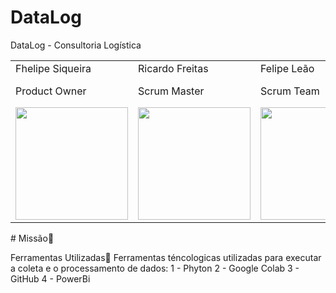 # DataLog
DataLog - Consultoria Logística 

<table>
  <tr>
   <td>Fhelipe Siqueira</td>
    <td>Ricardo Freitas</td>
   <td>Felipe Leão</td>
   <td>Gabriella Lima</td>
   <td>Rafael Lima</td>
   <td>Thiago Pereira</td>
 </tr>
 <tr>
   <td>Product Owner</td>
   <td>Scrum Master</td>
   <td>Scrum Team</td>
   <td>Scrum Team</td>
   <td>Scrum Team</td>
   <td>Scrum Team</td>
   <td>Scrum Team</td>
  </tr>
  </tr>
   <td><a href="https://www.linkedin.com/in/fhelipesiqueira"><img src="https://user-images.githubusercontent.com/114450758/204684857-c900704a-bdbc-403c-b8fa-5e4deacd6e3a.jpg" width=180px"> </a> </td>
   <td><a href="https://www.linkedin.com/in/ricardo-freitas-959663174"><img src="https://user-images.githubusercontent.com/114450758/227744653-97acdb39-7778-48c6-bbb5-a9bb08a7f8d1.jpeg" width="180px"> </a></td>
   <td><a href="https://www.linkedin.com/in/felipe-le%C3%A3o-ab11841b6"><img src="https://user-images.githubusercontent.com/114450758/227744624-308369f7-acca-4f8e-bd43-103495fd202b.jpeg" width="180px"> </a></td>
   <td><a href="https://www.linkedin.com/in/gabriella-fernanda-5473881a2"><img src="https://user-images.githubusercontent.com/114450758/204678438-a7581413-d6ea-48fb-ab1c-7813dc6f8f1c.jpg" width="180px"> </a></td>
   <td><a href="https://www.linkedin.com/in/rafael-lima-002022175"><img src="https://user-images.githubusercontent.com/114450758/227744440-bf60e5bb-7819-489d-8c4d-3c68cf4a6427.jpeg" width="180px"> </a></td>
   <td><a href="https://www.linkedin.com/in/thiago-pereira-594683174"><img src="https://user-images.githubusercontent.com/114450758/204685177-fb562021-6f64-49a1-95d2-285ab870b627.jpg" width="180px"> </a></td>
  </tr>
 
 </table>
# Missão🎯





Ferramentas Utilizadas</td>🔦</tr>
Ferramentas téncologicas utilizadas para executar a coleta e o processamento de dados:</td>
1 - Phyton</td>
2 - Google Colab</td>
3 - GitHub</td>
4 - PowerBi</td>
